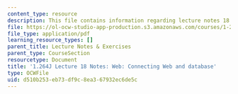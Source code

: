 ```yaml
---
content_type: resource
description: This file contains information regarding lecture notes 18.
file: https://ol-ocw-studio-app-production.s3.amazonaws.com/courses/1-264j-database-internet-and-systems-integration-technologies-fall-2013/d510b253eb73df9c8ea367932ec6de5c_MIT1_264JF13_lect_18.pdf
file_type: application/pdf
learning_resource_types: []
parent_title: Lecture Notes & Exercises
parent_type: CourseSection
resourcetype: Document
title: '1.264J Lecture 18 Notes: Web: Connecting Web and database'
type: OCWFile
uid: d510b253-eb73-df9c-8ea3-67932ec6de5c
---
```

